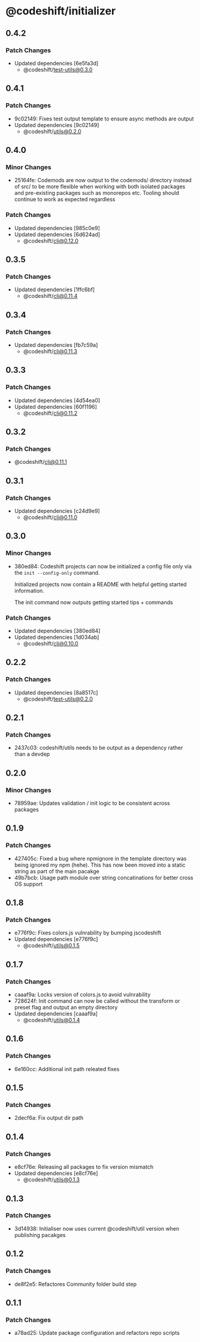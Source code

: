 # @codeshift/initializer

## 0.4.2

### Patch Changes

- Updated dependencies [6e5fa3d]
  - @codeshift/test-utils@0.3.0

## 0.4.1

### Patch Changes

- 9c02149: Fixes test output template to ensure async methods are output
- Updated dependencies [9c02149]
  - @codeshift/utils@0.2.0

## 0.4.0

### Minor Changes

- 25164fe: Codemods are now output to the codemods/ directory instead of src/ to be more flexible when working with both isolated packages and pre-existing packages such as monorepos etc. Tooling should continue to work as expected regardless

### Patch Changes

- Updated dependencies [985c0e9]
- Updated dependencies [6d624ad]
  - @codeshift/cli@0.12.0

## 0.3.5

### Patch Changes

- Updated dependencies [1ffc6bf]
  - @codeshift/cli@0.11.4

## 0.3.4

### Patch Changes

- Updated dependencies [fb7c59a]
  - @codeshift/cli@0.11.3

## 0.3.3

### Patch Changes

- Updated dependencies [4d54ea0]
- Updated dependencies [60f1196]
  - @codeshift/cli@0.11.2

## 0.3.2

### Patch Changes

- @codeshift/cli@0.11.1

## 0.3.1

### Patch Changes

- Updated dependencies [c24d9e9]
  - @codeshift/cli@0.11.0

## 0.3.0

### Minor Changes

- 380ed84: Codeshift projects can now be initialized a config file only via the `init --config-only` command.

  Initialized projects now contain a README with helpful getting started information.

  The init command now outputs getting started tips + commands

### Patch Changes

- Updated dependencies [380ed84]
- Updated dependencies [1d034ab]
  - @codeshift/cli@0.10.0

## 0.2.2

### Patch Changes

- Updated dependencies [8a8517c]
  - @codeshift/test-utils@0.2.0

## 0.2.1

### Patch Changes

- 2437c03: codeshift/utils needs to be output as a dependency rather than a devdep

## 0.2.0

### Minor Changes

- 78959ae: Updates validation / init logic to be consistent across packages

## 0.1.9

### Patch Changes

- 427405c: Fixed a bug where npmignore in the template directory was being ignored my npm (hehe). This has now been moved into a static string as part of the main pacakge
- 49b7bcb: Usage path module over string concatinations for better cross OS support

## 0.1.8

### Patch Changes

- e776f9c: Fixes colors.js vulnrability by bumping jscodeshift
- Updated dependencies [e776f9c]
  - @codeshift/utils@0.1.5

## 0.1.7

### Patch Changes

- caaaf9a: Locks version of colors.js to avoid vulnrability
- 728624f: Init command can now be called without the transform or preset flag and output an empty directory
- Updated dependencies [caaaf9a]
  - @codeshift/utils@0.1.4

## 0.1.6

### Patch Changes

- 6e160cc: Additional init path releated fixes

## 0.1.5

### Patch Changes

- 2decf6a: Fix output dir path

## 0.1.4

### Patch Changes

- e8cf76e: Releasing all packages to fix version mismatch
- Updated dependencies [e8cf76e]
  - @codeshift/utils@0.1.3

## 0.1.3

### Patch Changes

- 3d14938: Initialiser now uses current @codeshift/util version when publishing pacakges

## 0.1.2

### Patch Changes

- de8f2e5: Refactores Community folder build step

## 0.1.1

### Patch Changes

- a78ad25: Update package configuration and refactors repo scripts
